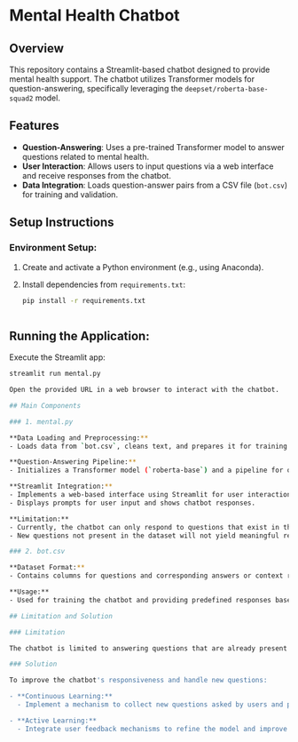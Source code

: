 # Mental Health Chatbot

## Overview

This repository contains a Streamlit-based chatbot designed to provide mental health support. The chatbot utilizes Transformer models for question-answering, specifically leveraging the `deepset/roberta-base-squad2` model.

## Features

- **Question-Answering**: Uses a pre-trained Transformer model to answer questions related to mental health.
- **User Interaction**: Allows users to input questions via a web interface and receive responses from the chatbot.
- **Data Integration**: Loads question-answer pairs from a CSV file (`bot.csv`) for training and validation.

## Setup Instructions

### Environment Setup:

1. Create and activate a Python environment (e.g., using Anaconda).

2. Install dependencies from `requirements.txt`:

   ```bash
   pip install -r requirements.txt

   

## Running the Application:

Execute the Streamlit app:

```bash
streamlit run mental.py    

Open the provided URL in a web browser to interact with the chatbot.

## Main Components

### 1. mental.py

**Data Loading and Preprocessing:**
- Loads data from `bot.csv`, cleans text, and prepares it for training the question-answering model.

**Question-Answering Pipeline:**
- Initializes a Transformer model (`roberta-base`) and a pipeline for question-answering using the Hugging Face transformers library.

**Streamlit Integration:**
- Implements a web-based interface using Streamlit for user interaction.
- Displays prompts for user input and shows chatbot responses.

**Limitation:**
- Currently, the chatbot can only respond to questions that exist in the `bot.csv` dataset.
- New questions not present in the dataset will not yield meaningful responses.

### 2. bot.csv

**Dataset Format:**
- Contains columns for questions and corresponding answers or context related to mental health.

**Usage:**
- Used for training the chatbot and providing predefined responses based on existing data.

## Limitation and Solution

### Limitation

The chatbot is limited to answering questions that are already present in the `bot.csv` dataset. Any new or unseen questions submitted by users will not receive meaningful responses.

### Solution

To improve the chatbot's responsiveness and handle new questions:

- **Continuous Learning:**
  - Implement a mechanism to collect new questions asked by users and periodically update the dataset (`bot.csv`) with new question-answer pairs.

- **Active Learning:**
  - Integrate user feedback mechanisms to refine the model and improve its ability to handle a broader range of questions over time.


